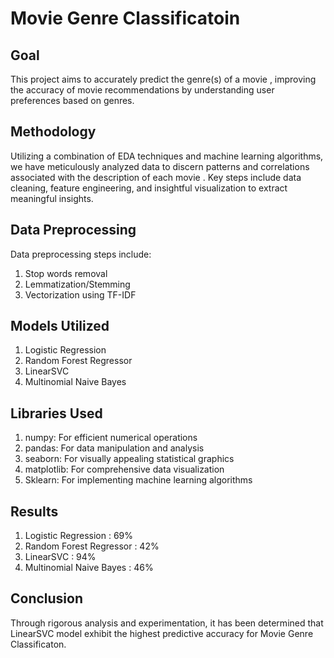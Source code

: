 # Movie Genre Classificatoin

## Goal

This project aims to accurately predict the genre(s) of a movie , improving the accuracy of movie recommendations by understanding user preferences based on genres.
## Methodology

Utilizing a combination of EDA techniques and machine learning algorithms, we have meticulously analyzed data to discern patterns and correlations associated with the description of each movie . Key steps include data cleaning, feature engineering, and insightful visualization to extract meaningful insights.
## Data Preprocessing 

Data preprocessing steps include:
1. Stop words removal
2. Lemmatization/Stemming
3. Vectorization using TF-IDF
## Models Utilized
1. Logistic Regression
2. Random Forest Regressor
3. LinearSVC
4. Multinomial Naive Bayes
## Libraries Used

1. numpy: For efficient numerical operations
2. pandas: For data manipulation and analysis
3. seaborn: For visually appealing statistical graphics
4. matplotlib: For comprehensive data visualization
5. Sklearn: For implementing machine learning algorithms
## Results
1. Logistic Regression : 69%
2. Random Forest Regressor : 42%
3. LinearSVC : 94%
4. Multinomial Naive Bayes : 46%

## Conclusion
Through rigorous analysis and experimentation, it has been determined that LinearSVC model exhibit the highest predictive accuracy for Movie Genre Classificaton. 

